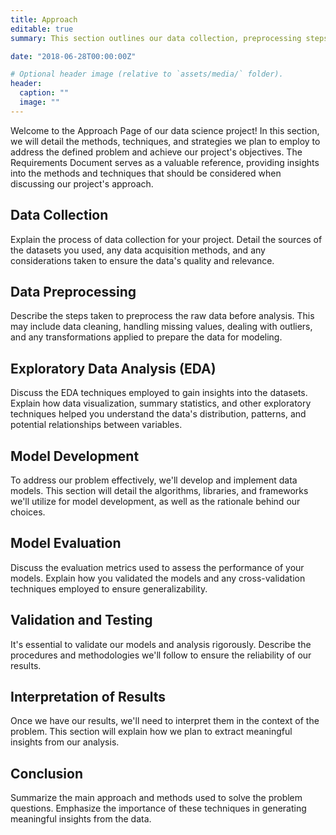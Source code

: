 ```yaml
---
title: Approach
editable: true
summary: This section outlines our data collection, preprocessing steps, exploratory data analysis, feature engineering techniques, machine learning models, and evaluation methods used to address the problem questions, culminating in meaningful insights and results.

date: "2018-06-28T00:00:00Z"

# Optional header image (relative to `assets/media/` folder).
header:
  caption: ""
  image: ""
---
```


Welcome to the Approach Page of our data science project! In this section, we will detail the methods, techniques, and strategies we plan to employ to address the defined problem and achieve our project's objectives. The Requirements Document serves as a valuable reference, providing insights into the methods and techniques that should be considered when discussing our project's approach.

## Data Collection

Explain the process of data collection for your project. Detail the sources of the datasets you used, any data acquisition methods, and any considerations taken to ensure the data's quality and relevance.

## Data Preprocessing

Describe the steps taken to preprocess the raw data before analysis. This may include data cleaning, handling missing values, dealing with outliers, and any transformations applied to prepare the data for modeling.

## Exploratory Data Analysis (EDA)

Discuss the EDA techniques employed to gain insights into the datasets. Explain how data visualization, summary statistics, and other exploratory techniques helped you understand the data's distribution, patterns, and potential relationships between variables.

## Model Development

To address our problem effectively, we'll develop and implement data models. This section will detail the algorithms, libraries, and frameworks we'll utilize for model development, as well as the rationale behind our choices.

## Model Evaluation

Discuss the evaluation metrics used to assess the performance of your models. Explain how you validated the models and any cross-validation techniques employed to ensure generalizability.

## Validation and Testing

It's essential to validate our models and analysis rigorously. Describe the procedures and methodologies we'll follow to ensure the reliability of our results.

## Interpretation of Results

Once we have our results, we'll need to interpret them in the context of the problem. This section will explain how we plan to extract meaningful insights from our analysis.

## Conclusion

Summarize the main approach and methods used to solve the problem questions. Emphasize the importance of these techniques in generating meaningful insights from the data.
